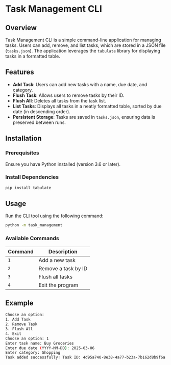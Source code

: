 # Task Management CLI

## Overview
Task Management CLI is a simple command-line application for managing tasks. Users can add, remove, and list tasks, which are stored in a JSON file (`tasks.json`). The application leverages the `tabulate` library for displaying tasks in a formatted table.

## Features
- **Add Task**: Users can add new tasks with a name, due date, and category.
- **Flush Task**: Allows users to remove tasks by their ID.
- **Flush All**: Deletes all tasks from the task list.
- **List Tasks**: Displays all tasks in a neatly formatted table, sorted by due date (in descending order).
- **Persistent Storage**: Tasks are saved in `tasks.json`, ensuring data is preserved between runs.

## Installation
### Prerequisites
Ensure you have Python installed (version 3.6 or later).

### Install Dependencies
```sh
pip install tabulate
```

## Usage
Run the CLI tool using the following command:
```sh
python -m task_management
```

### Available Commands
| Command | Description |
|---------|-------------|
| `1` | Add a new task |
| `2` | Remove a task by ID |
| `3` | Flush all tasks |
| `4` | Exit the program |

## Example
```sh
Choose an option:
1. Add Task
2. Remove Task
3. Flush All
4. Exit
Choose an option: 1
Enter task name: Buy Groceries
Enter due date (YYYY-MM-DD): 2025-03-06
Enter category: Shopping
Task added successfully! Task ID: 4d95a740-8e38-4a77-b23a-7b162d8b9f6a
```
